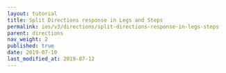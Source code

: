 ```yaml
---
layout: tutorial
title: Split Directions response in Legs and Steps
permalink: ios/v3/directions/split-directions-response-in-legs-steps
parent: directions
nav_weight: 2
published: true
date: 2019-07-10
last_modified_at: 2019-07-12
---
```

